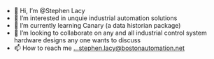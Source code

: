 - 👋 Hi, I’m @Stephen Lacy
- 👀 I’m interested in unquie industrial automation solutions
- 🌱 I’m currently learning Canary (a data historian package)
- 💞️ I’m looking to collaborate on any and all industrial control system hardware designs any one wants to discuss
- 📫 How to reach me ...stephen.lacy@bostonautomation.net

<!---
Stephen-Lacy/Stephen-Lacy is a ✨ special ✨ repository because its `README.md` (this file) appears on your GitHub profile.
You can click the Preview link to take a look at your changes.
--->
